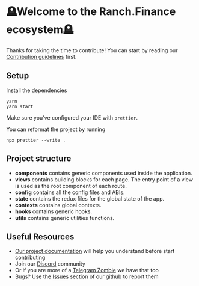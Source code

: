 # 🪦Welcome to the Ranch.Finance ecosystem🪦

Thanks for taking the time to contribute!
You can start by reading our [Contribution guidelines](#contributing) first.

## Setup

Install the dependencies

```shell
yarn
yarn start
```

Make sure you've configured your IDE with `prettier`.

You can reformat the project by running

```shell
npx prettier --write .
```

## Project structure

- **components** contains generic components used inside the application.
- **views** contains building blocks for each page. The entry point of a view is used as the root component of each route.
- **config** contains all the config files and ABIs.
- **state** contains the redux files for the global state of the app.
- **contexts** contains global contexts.
- **hooks** contains generic hooks.
- **utils** contains generic utilities functions.

## Useful Resources

- [Our project documentation](https://docs.ranch.finance/) will help you understand before start contributing
- Join our [Discord](https://discord.gg/ranchfinance) community
- Or if you are more of a [Telegram Zombie](https://discord.gg/ranchfinance) we have that too
- Bugs? Use the [Issues](https://github.com/ranchfinance/ranchfinance-frontend/issues) section of our github to report them
